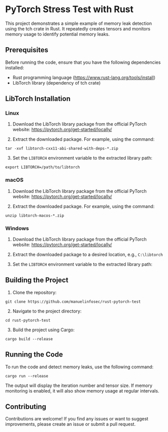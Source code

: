 # PyTorch Stress Test with Rust

This project demonstrates a simple example of memory leak detection using the tch crate in Rust. It repeatedly creates
tensors and monitors memory usage to identify potential memory leaks.

## Prerequisites

Before running the code, ensure that you have the following dependencies installed:

- Rust programming language (https://www.rust-lang.org/tools/install)
- LibTorch library (dependency of tch crate)

## LibTorch Installation

### Linux

1. Download the LibTorch library package from the official PyTorch website: https://pytorch.org/get-started/locally/

2. Extract the downloaded package. For example, using the command:

```agsl
tar -xvf libtorch-cxx11-abi-shared-with-deps-*.zip
```

3. Set the `LIBTORCH` environment variable to the extracted library path:

```agsl
export LIBTORCH=/path/to/libtorch
```

### macOS

1. Download the LibTorch library package from the official PyTorch website: https://pytorch.org/get-started/locally/

2. Extract the downloaded package. For example, using the command:

```agsl
unzip libtorch-macos-*.zip
```

### Windows

1. Download the LibTorch library package from the official PyTorch website: https://pytorch.org/get-started/locally/

2. Extract the downloaded package to a desired location, e.g., `C:\libtorch`

3. Set the `LIBTORCH` environment variable to the extracted library path:

## Building the Project

1. Clone the repository:

```agsl
git clone https://github.com/manuelinfosec/rust-pytorch-test
```

2. Navigate to the project directory:

```
cd rust-pytorch-test
```

3. Build the project using Cargo:

```agsl
cargo build --release
```

## Running the Code

To run the code and detect memory leaks, use the following command:

```agsl
cargo run --release
```

The output will display the iteration number and tensor size. If memory monitoring is enabled, it will also show memory
usage at regular intervals.

## Contributing

Contributions are welcome! If you find any issues or want to suggest improvements, please create an issue or submit a
pull request.
